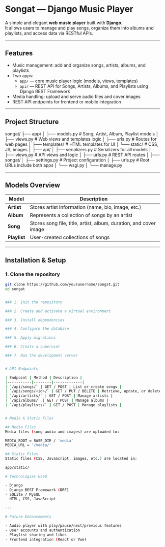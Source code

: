 # Songat — Django Music Player

A simple and elegant **web music player** built with **Django**.  
It allows users to manage and play songs, organize them into albums and playlists, and access data via RESTful APIs.

---

## Features

- Music management: add and organize songs, artists, albums, and playlists  
- Two apps:
  - `app/` — core music player logic (models, views, templates)
  - `api/` — REST API for Songs, Artists, Albums, and Playlists using Django REST Framework  
- Media handling: upload and serve audio files and cover images  
- REST API endpoints for frontend or mobile integration  

---

## Project Structure

songat/
├── app/
│ ├── models.py # Song, Artist, Album, Playlist models
│ ├── views.py # Web views and templates logic
│ ├── urls.py # Routes for web pages
│ ├── templates/ # HTML templates for UI
│ └── static/ # CSS, JS, images
│
├── api/
│ ├── serializers.py # Serializers for all models
│ ├── views.py # API views and logic
│ ├── urls.py # REST API routes
│
├── songat/
│ ├── settings.py # Project configuration
│ ├── urls.py # Root URLs include both apps
│ └── wsgi.py
│
└── manage.py



---

## Models Overview

| Model | Description |
|--------|-------------|
| **Artist** | Stores artist information (name, bio, image, etc.) |
| **Album** | Represents a collection of songs by an artist |
| **Song** | Stores song file, title, artist, album, duration, and cover image |
| **Playlist** | User-created collections of songs |

---

## Installation & Setup

### 1. Clone the repository
```bash
git clone https://github.com/yourusername/songat.git
cd songat


### 1. Init the repository

### 2. Create and activate a virtual environment

### 3. Install dependencies

### 4. Configure the database

### 5. Apply migrations

### 6. Create a superuser

### 7. Run the development server


# API Endpoints

| Endpoint | Method | Description |
|-----------|--------|-------------|
| `/api/songs/` | GET / POST | List or create songs |
| `/api/songs/<id>/` | GET / PUT / DELETE | Retrieve, update, or delete a song |
| `/api/artists/` | GET / POST | Manage artists |
| `/api/albums/` | GET / POST | Manage albums |
| `/api/playlists/` | GET / POST | Manage playlists |


# Media & Static Files

## Media Files
Media files (song audio and images) are uploaded to:

MEDIA_ROOT = BASE_DIR / 'media'
MEDIA_URL = '/media/'

## Static Files
Static files (CSS, JavaScript, images, etc.) are located in:

app/static/

# Technologies Used

- Django  
- Django REST Framework (DRF)  
- SQLite / MySQL  
- HTML, CSS, JavaScript  

---

# Future Enhancements

- Audio player with play/pause/next/previous features  
- User accounts and authentication  
- Playlist sharing and likes  
- Frontend integration (React or Vue)
